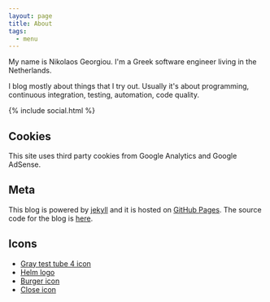 ```yaml
---
layout: page
title: About
tags:
  - menu
---
```


My name is Nikolaos Georgiou. I'm a Greek software engineer
living in the Netherlands.

I blog mostly about things that I try out. Usually it's about
programming, continuous integration, testing, automation, code quality.

{% include social.html %}

## Cookies

This site uses third party cookies from Google Analytics and
Google AdSense.

## Meta

This blog is powered by [jekyll](https://jekyllrb.com/) and
it is hosted on [GitHub Pages](https://pages.github.com/). The
source code for the blog is [here](https://github.com/ngeor/blog).

## Icons

- [Gray test tube 4 icon](https://www.iconsdb.com/gray-icons/test-tube-4-icon.html)
- [Helm logo](https://github.com/helm/helm/blob/master/docs/logos/helm-blue-vector.svg)
- [Burger icon](https://www.iconfinder.com/icons/2427852/burger_cheeseburger_fast_food_food_junk_food_icon)
- [Close icon](https://www.iconfinder.com/icons/4476869/cancel_exit_reject_ui_close_interface_remove_icon)
